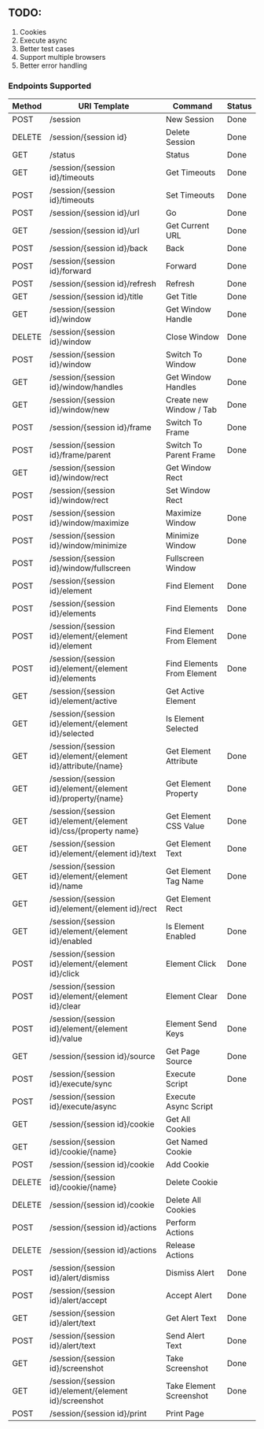 ## TODO:
1. Cookies
2. Execute async
1. Better test cases
4. Support multiple browsers
5. Better error handling

### Endpoints Supported

| Method  | URI Template                                                    | Command                    | Status  |
|---------|-----------------------------------------------------------------|----------------------------|---------|
| POST    | /session                                                        | New Session                | Done    |
| DELETE  | /session/{session id}                                           | Delete Session             | Done    |
| GET     | /status                                                         | Status                     | Done    |
| GET     | /session/{session id}/timeouts                                  | Get Timeouts               | Done    |
| POST    | /session/{session id}/timeouts                                  | Set Timeouts               | Done    |
| POST    | /session/{session id}/url                                       | Go                         | Done    |
| GET     | /session/{session id}/url                                       | Get Current URL            | Done    |
| POST    | /session/{session id}/back                                      | Back                       | Done    |
| POST    | /session/{session id}/forward                                   | Forward                    | Done    |
| POST    | /session/{session id}/refresh                                   | Refresh                    | Done    |
| GET     | /session/{session id}/title                                     | Get Title                  | Done    |
| GET     | /session/{session id}/window                                    | Get Window Handle          | Done    |
| DELETE  | /session/{session id}/window                                    | Close Window               | Done    |
| POST    | /session/{session id}/window                                    | Switch To Window           | Done    |
| GET     | /session/{session id}/window/handles                            | Get Window Handles         | Done    |
| GET     | /session/{session id}/window/new                                | Create new Window / Tab    | Done    |
| POST    | /session/{session id}/frame                                     | Switch To Frame            | Done    |
| POST    | /session/{session id}/frame/parent                              | Switch To Parent Frame     | Done    |
| GET     | /session/{session id}/window/rect                               | Get Window Rect            |         |
| POST    | /session/{session id}/window/rect                               | Set Window Rect            |         |
| POST    | /session/{session id}/window/maximize                           | Maximize Window            | Done    |
| POST    | /session/{session id}/window/minimize                           | Minimize Window            | Done    |
| POST    | /session/{session id}/window/fullscreen                         | Fullscreen Window          |         |
| POST    | /session/{session id}/element                                   | Find Element               | Done    |
| POST    | /session/{session id}/elements                                  | Find Elements              | Done    |
| POST    | /session/{session id}/element/{element id}/element              | Find Element From Element  | Done    |
| POST    | /session/{session id}/element/{element id}/elements             | Find Elements From Element | Done    |
| GET     | /session/{session id}/element/active                            | Get Active Element         |         |
| GET     | /session/{session id}/element/{element id}/selected             | Is Element Selected        |         |
| GET     | /session/{session id}/element/{element id}/attribute/{name}     | Get Element Attribute      | Done    |
| GET     | /session/{session id}/element/{element id}/property/{name}      | Get Element Property       | Done    |
| GET     | /session/{session id}/element/{element id}/css/{property name}  | Get Element CSS Value      | Done    |
| GET     | /session/{session id}/element/{element id}/text                 | Get Element Text           | Done    |
| GET     | /session/{session id}/element/{element id}/name                 | Get Element Tag Name       | Done    |
| GET     | /session/{session id}/element/{element id}/rect                 | Get Element Rect           |         |
| GET     | /session/{session id}/element/{element id}/enabled              | Is Element Enabled         | Done    |
| POST    | /session/{session id}/element/{element id}/click                | Element Click              | Done    |
| POST    | /session/{session id}/element/{element id}/clear                | Element Clear              | Done    |
| POST    | /session/{session id}/element/{element id}/value                | Element Send Keys          | Done    |
| GET     | /session/{session id}/source                                    | Get Page Source            | Done    |
| POST    | /session/{session id}/execute/sync                              | Execute Script             | Done    |
| POST    | /session/{session id}/execute/async                             | Execute Async Script       |         |
| GET     | /session/{session id}/cookie                                    | Get All Cookies            |         |
| GET     | /session/{session id}/cookie/{name}                             | Get Named Cookie           |         |
| POST    | /session/{session id}/cookie                                    | Add Cookie                 |         |
| DELETE  | /session/{session id}/cookie/{name}                             | Delete Cookie              |         |
| DELETE  | /session/{session id)/cookie                                    | Delete All Cookies         |         |
| POST    | /session/{session id}/actions                                   | Perform Actions            |         |
| DELETE  | /session/{session id}/actions                                   | Release Actions            |         |
| POST    | /session/{session id}/alert/dismiss                             | Dismiss Alert              | Done    |
| POST    | /session/{session id}/alert/accept                              | Accept Alert               | Done    |
| GET     | /session/{session id}/alert/text                                | Get Alert Text             | Done    |
| POST    | /session/{session id}/alert/text                                | Send Alert Text            | Done    |
| GET     | /session/{session id}/screenshot                                | Take Screenshot            | Done    |
| GET     | /session/{session id}/element/{element id}/screenshot           | Take Element Screenshot    | Done    |
| POST    | /session/{session id}/print                                     | Print Page                 |         |
